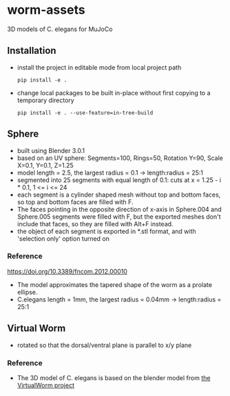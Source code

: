 # worm-assets
3D models of C. elegans for MuJoCo

## Installation
* install the project in editable mode from local project path
    ```
    pip install -e .
    ```
* change local packages to be built in-place without first copying to a temporary directory
    ```
    pip install -e . --use-feature=in-tree-build
    ```

## Sphere
* built using Blender 3.0.1
* based on an UV sphere: Segments=100, Rings=50, Rotation Y=90, Scale X=0.1, Y=0.1, Z=1.25
* model length = 2.5, the largest radius = 0.1 -> length:radius = 25:1
* segmented into 25 segments with equal length of 0.1: cuts at x = 1.25 - i * 0.1, 1 <= i <= 24
* each segment is a cylinder shaped mesh without top and bottom faces, so top and bottom faces are filled with F.
* The faces pointing in the opposite direction of x-axis in Sphere.004 and Sphere.005 segments were filled with F, 
but the exported meshes don't include that faces, so they are filled with Alt+F instead.
* the object of each segment is exported in *.stl format, and with 'selection only' option turned on

### Reference
https://doi.org/10.3389/fncom.2012.00010
* The model approximates the tapered shape of the worm as a prolate ellipse.
* C.elegans length = 1mm, the largest radius = 0.04mm -> length:radius = 25:1

## Virtual Worm
* rotated so that the dorsal/ventral plane is parallel to x/y plane

### Reference
* The 3D model of C. elegans is based on the blender model from [the VirtualWorm project](http://caltech.wormbase.org/virtualworm/)
